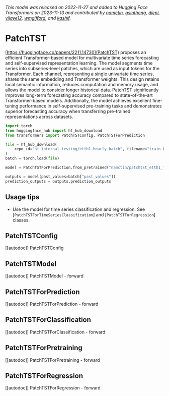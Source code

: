 <!--Copyright 2023 The HuggingFace Team. All rights reserved.

Licensed under the Apache License, Version 2.0 (the "License"); you may not use this file except in compliance with
the License. You may obtain a copy of the License at

http://www.apache.org/licenses/LICENSE-2.0

Unless required by applicable law or agreed to in writing, software distributed under the License is distributed on
an "AS IS" BASIS, WITHOUT WARRANTIES OR CONDITIONS OF ANY KIND, either express or implied. See the License for the
specific language governing permissions and limitations under the License.

⚠️ Note that this file is in Markdown but contain specific syntax for our doc-builder (similar to MDX) that may not be
rendered properly in your Markdown viewer.

-->
*This model was released on 2022-11-27 and added to Hugging Face Transformers on 2023-11-13 and contributed by [namctin](https://huggingface.co/namctin), [gsinthong](https://huggingface.co/gsinthong), [diepi](https://huggingface.co/diepi), [vijaye12](https://huggingface.co/vijaye12), [wmgifford](https://huggingface.co/wmgifford), and [kashif](https://huggingface.co/kashif).*

# PatchTST

[https://huggingface.co/papers/2211.14730](PatchTST) proposes an efficient Transformer-based model for multivariate time series forecasting and self-supervised representation learning. The model segments time series into subseries-level patches, which are used as input tokens for the Transformer. Each channel, representing a single univariate time series, shares the same embedding and Transformer weights. This design retains local semantic information, reduces computation and memory usage, and allows the model to consider longer historical data. PatchTST significantly improves long-term forecasting accuracy compared to state-of-the-art Transformer-based models. Additionally, the model achieves excellent fine-tuning performance in self-supervised pre-training tasks and demonstrates superior forecasting accuracy when transferring pre-trained representations across datasets.

<hfoptions id="usage">
<hfoption id="PatchTSTForPrediction">

```py
import torch
from huggingface_hub import hf_hub_download
from transformers import PatchTSTConfig, PatchTSTForPrediction

file = hf_hub_download(
    repo_id="hf-internal-testing/etth1-hourly-batch", filename="train-batch.pt", repo_type="dataset"
)
batch = torch.load(file)

model = PatchTSTForPrediction.from_pretrained("namctin/patchtst_etth1_forecast", dtype="auto")

outputs = model(past_values=batch["past_values"])
prediction_outputs = outputs.prediction_outputs
```

</hfoption>
</hfoptions>

## Usage tips

- Use the model for time series classification and regression. See [`PatchTSTForTimeSeriesClassification`] and [`PatchTSTForRegression`] classes.

## PatchTSTConfig

[[autodoc]] PatchTSTConfig

## PatchTSTModel

[[autodoc]] PatchTSTModel
    - forward

## PatchTSTForPrediction

[[autodoc]] PatchTSTForPrediction
    - forward

## PatchTSTForClassification

[[autodoc]] PatchTSTForClassification
    - forward

## PatchTSTForPretraining

[[autodoc]] PatchTSTForPretraining
    - forward

## PatchTSTForRegression

[[autodoc]] PatchTSTForRegression
    - forward


